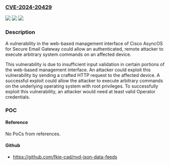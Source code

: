 ### [CVE-2024-20429](https://cve.mitre.org/cgi-bin/cvename.cgi?name=CVE-2024-20429)
![](https://img.shields.io/static/v1?label=Product&message=Cisco%20Secure%20Email&color=blue)
![](https://img.shields.io/static/v1?label=Version&message=%3D%2011.0.3-238%20&color=brighgreen)
![](https://img.shields.io/static/v1?label=Vulnerability&message=Improper%20Neutralization%20of%20Special%20Elements%20in%20Output%20Used%20by%20a%20Downstream%20Component%20('Injection')&color=brighgreen)

### Description

A vulnerability in the web-based management interface of Cisco AsyncOS for Secure Email Gateway could allow an authenticated, remote attacker to execute arbitrary system commands on an affected device. This vulnerability is due to insufficient input validation in certain portions of the web-based management interface. An attacker could exploit this vulnerability by sending a crafted HTTP request to the affected device. A successful exploit could allow the attacker to execute arbitrary commands on the underlying operating system with root privileges. To successfully exploit this vulnerability, an attacker would need at least valid Operator credentials.

### POC

#### Reference
No PoCs from references.

#### Github
- https://github.com/fkie-cad/nvd-json-data-feeds

